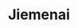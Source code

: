 ---
title: Jiemenai
emoji: 🤖
colorFrom: blue
colorTo: purple
sdk: docker
pinned: false
license: mit
app_port: 7860
---
